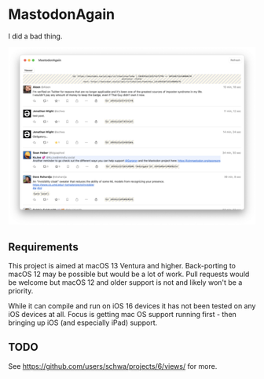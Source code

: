 # MastodonAgain

I did a bad thing.

![](Documentation/Screenshot%202022-10-30%20at%2022.38.35.png)

## Requirements

This project is aimed at macOS 13 Ventura and higher. Back-porting to macOS 12 may be possible but would be a lot of work. Pull requests would be welcome but macOS 12 and older support is not and likely won't be a priority.

While it can compile and run on iOS 16 devices it has not been tested on any iOS devices at all. Focus is getting mac OS support running first - then bringing up iOS (and especially iPad) support.

## TODO

See https://github.com/users/schwa/projects/6/views/ for more.
